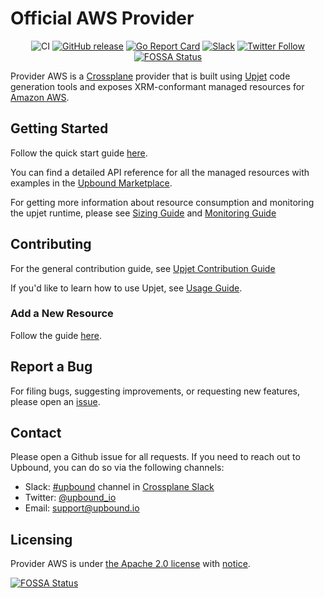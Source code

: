 # Official AWS Provider

<div align="center">

![CI](https://github.com/upbound/provider-aws/workflows/CI/badge.svg) [![GitHub release](https://img.shields.io/github/release/upbound/provider-aws/all.svg?style=flat-square)](https://github.com/upbound/provider-aws/releases) [![Go Report Card](https://goreportcard.com/badge/github.com/upbound/provider-aws)](https://goreportcard.com/report/github.com/upbound/provider-aws) [![Slack](https://slack.crossplane.io/badge.svg)](https://crossplane.slack.com/archives/C01TRKD4623) [![Twitter Follow](https://img.shields.io/twitter/follow/upbound_io.svg?style=social&label=Follow)](https://twitter.com/intent/follow?screen_name=upbound_io&user_id=788180534543339520)
[![FOSSA Status](https://app.fossa.com/api/projects/git%2Bgithub.com%2Fupbound%2Fprovider-aws.svg?type=shield)](https://app.fossa.com/projects/git%2Bgithub.com%2Fupbound%2Fprovider-aws?ref=badge_shield)

</div>

Provider AWS is a [Crossplane](https://crossplane.io/) provider that is
built using [Upjet](https://github.com/upbound/upjet) code
generation tools and exposes XRM-conformant managed resources for
[Amazon AWS](https://aws.amazon.com/).

## Getting Started

Follow the quick start guide [here](https://marketplace.upbound.io/providers/upbound/provider-aws/latest/docs/quickstart).

You can find a detailed API reference for all the managed resources with examples in the [Upbound Marketplace](https://marketplace.upbound.io/providers/upbound/provider-aws/latest/managed-resources).

For getting more information about resource consumption and monitoring
the upjet runtime, please see [Sizing Guide](https://github.com/upbound/upjet/blob/main/docs/sizing-guide.md) 
and [Monitoring Guide](https://github.com/upbound/upjet/blob/main/docs/monitoring.md)

## Contributing

For the general contribution guide, see [Upjet Contribution Guide](https://github.com/upbound/upjet/blob/main/CONTRIBUTING.md)

If you'd like to learn how to use Upjet, see [Usage Guide](https://github.com/upbound/upjet/tree/main/docs).

### Add a New Resource

Follow the guide [here](https://github.com/upbound/upjet/blob/main/docs/add-new-resource-short.md).

## Report a Bug

For filing bugs, suggesting improvements, or requesting new features, please
open an [issue](https://github.com/upbound/provider-aws/issues).

## Contact

Please open a Github issue for all requests. If you need to reach out to Upbound,
you can do so via the following channels:
* Slack: [#upbound](https://crossplane.slack.com/archives/C01TRKD4623) channel in [Crossplane Slack](https://slack.crossplane.io)
* Twitter: [@upbound_io](https://twitter.com/upbound_io)
* Email: [support@upbound.io](mailto:support@upbound.io)

## Licensing

Provider AWS is under [the Apache 2.0 license](LICENSE) with [notice](NOTICE).


[![FOSSA Status](https://app.fossa.com/api/projects/git%2Bgithub.com%2Fupbound%2Fprovider-aws.svg?type=large)](https://app.fossa.com/projects/git%2Bgithub.com%2Fupbound%2Fprovider-aws?ref=badge_large)